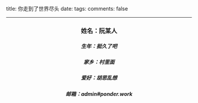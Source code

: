 title: 你走到了世界尽头
date:
tags:
comments: false

---

### <center> 姓名：阮某人 </center >
##### <center> 生年：挺久了吧 </center>
##### <center> 家乡：村里面 </center>
##### <center> 爱好：胡思乱想 </center>
##### <center> 邮箱：admin#ponder.work </center>

